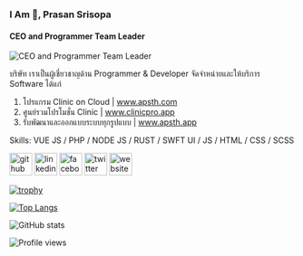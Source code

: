 ### I Am 👋, Prasan Srisopa
#### CEO and Programmer Team Leader
![CEO and Programmer Team Leader](https://media-exp3.licdn.com/dms/image/C5616AQH4YhUgHULCaQ/profile-displaybackgroundimage-shrink_200_800/0/1623999296606?e=1632355200&v=beta&t=6cMwd0xIrkPWVXBTaFxVn5qCrINDpNWTiViAVM5-7LQ)

บริษัท เราเป็นผู้เชี่ยวชาญด้าน Programmer & Developer 
จัดจำหน่ายและให้บริการ Software ได้แก่

1. โปรแกรม Clinic on Cloud | www.apsth.com 
2. ศูนย์รวมโปรโมชั่น Clinic | www.clinicpro.app
3. รับพัฒนา​และออกแบบระบบ​ทุกรูปแบบ​ | www.apsth.app

Skills: VUE JS / PHP / NODE JS / RUST / SWFT UI / JS / HTML / CSS / SCSS


[<img src='https://image.flaticon.com/icons/png/512/733/733553.png' alt='github' height='40'>](https://github.com/apsth456)  [<img src='https://image.flaticon.com/icons/png/512/145/145807.png' alt='linkedin' height='40'>](https://www.linkedin.com/in/apsth456/)  [<img src='https://image.flaticon.com/icons/png/512/1312/1312139.png' alt='facebook' height='40'>](https://www.facebook.com/apsth456)  [<img src='https://image.flaticon.com/icons/png/512/145/145812.png' alt='twitter' height='40'>](https://twitter.com/apsth456)  [<img src='https://img-premium.flaticon.com/png/512/3308/premium/3308395.png?token=exp=1626948013~hmac=dccb788c8fce0beac8262a068f5de6d9' alt='website' height='40'>](https://www.apsth.app)  

[![trophy](https://github-profile-trophy.vercel.app/?username=apsth456)](https://github.com/ryo-ma/github-profile-trophy)

[![Top Langs](https://github-readme-stats.vercel.app/api/top-langs/?username=apsth456)](https://github.com/anuraghazra/github-readme-stats)

![GitHub stats](https://github-readme-stats.vercel.app/api?username=apsth456&show_icons=true&count_private=true)  

![Profile views](https://gpvc.arturio.dev/apsth456)  
